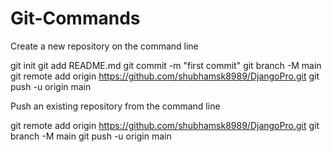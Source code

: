 # Git-Commands

Create a new repository on the command line

git init
git add README.md
git commit -m "first commit"
git branch -M main
git remote add origin https://github.com/shubhamsk8989/DjangoPro.git
git push -u origin main


Push an existing repository from the command line

git remote add origin https://github.com/shubhamsk8989/DjangoPro.git
git branch -M main
git push -u origin main
